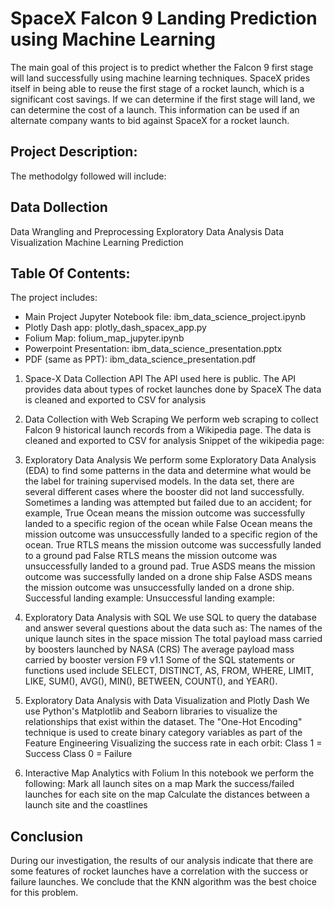 # SpaceX Falcon 9 Landing Prediction using Machine Learning

The main goal of this project is to predict whether the Falcon 9 first stage will land successfully using machine learning techniques. SpaceX prides itself in being able to reuse the first stage of a rocket launch, which is a significant cost savings. If we can determine if the first stage will land, we can determine the cost of a launch. This information can be used if an alternate company wants to bid against SpaceX for a rocket launch.

## Project Description:
The methodolgy followed will include:

## Data Dollection
Data Wrangling and Preprocessing
Exploratory Data Analysis
Data Visualization
Machine Learning Prediction

## Table Of Contents:
The project includes:

- Main Project Jupyter Notebook file: ibm_data_science_project.ipynb
- Plotly Dash app: plotly_dash_spacex_app.py
- Folium Map: folium_map_jupyter.ipynb
- Powerpoint Presentation: ibm_data_science_presentation.pptx
- PDF (same as PPT): ibm_data_science_presentation.pdf

1. Space-X Data Collection API
The API used here is public.
The API provides data about types of rocket launches done by SpaceX
The data is cleaned and exported to CSV for analysis

2. Data Collection with Web Scraping
We perform web scraping to collect Falcon 9 historical launch records from a Wikipedia page.
The data is cleaned and exported to CSV for analysis
Snippet of the wikipedia page:

3. Exploratory Data Analysis
We perform some Exploratory Data Analysis (EDA) to find some patterns in the data and determine what would be the label for training supervised models.
In the data set, there are several different cases where the booster did not land successfully. Sometimes a landing was attempted but failed due to an accident; for example, True Ocean means the mission outcome was successfully landed to a specific region of the ocean while False Ocean means the mission outcome was unsuccessfully landed to a specific region of the ocean. True RTLS means the mission outcome was successfully landed to a ground pad False RTLS means the mission outcome was unsuccessfully landed to a ground pad. True ASDS means the mission outcome was successfully landed on a drone ship False ASDS means the mission outcome was unsuccessfully landed on a drone ship.
Successful landing example:
Unsuccessful landing example:

4. Exploratory Data Analysis with SQL
We use SQL to query the database and answer several questions about the data such as:
The names of the unique launch sites in the space mission
The total payload mass carried by boosters launched by NASA (CRS)
The average payload mass carried by booster version F9 v1.1
Some of the SQL statements or functions used include SELECT, DISTINCT, AS, FROM, WHERE, LIMIT, LIKE, SUM(), AVG(), MIN(), BETWEEN, COUNT(), and YEAR().

5. Exploratory Data Analysis with Data Visualization and Plotly Dash
We use Python's Matplotlib and Seaborn libraries to visualize the relationships that exist within the dataset.
The "One-Hot Encoding" technique is used to create binary category variables as part of the Feature Engineering
Visualizing the success rate in each orbit:
Class 1 = Success
Class 0 = Failure

6. Interactive Map Analytics with Folium
In this notebook we perform the following:
Mark all launch sites on a map
Mark the success/failed launches for each site on the map
Calculate the distances between a launch site and the coastlines

## Conclusion
During our investigation, the results of our analysis indicate that there are some features of rocket launches  have a correlation with the success or failure launches. We conclude that the KNN algorithm was the best choice for this problem.